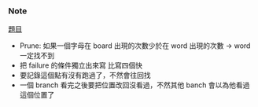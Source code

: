 ### Note
[題目](https://leetcode.com/problems/word-search/description/)

- Prune: 如果一個字母在 board 出現的次數少於在 word 出現的次數 → word 一定找不到
- 把 failure 的條件獨立出來寫 比寫四個快
- 要記錄這個點有沒有跑過了，不然會往回找
- 一個 branch 看完之後要把位置改回沒看過，不然其他 banch 會以為他看過這個位置了